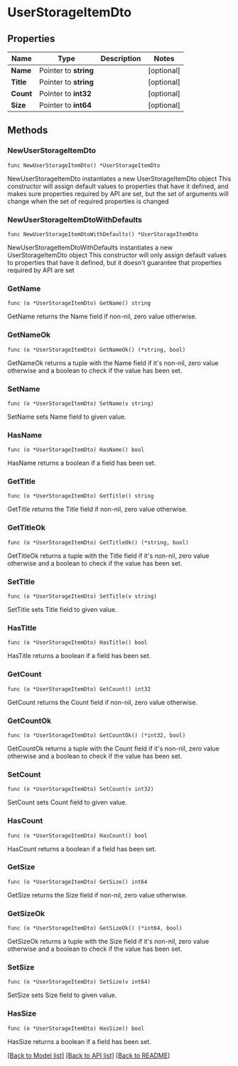 # UserStorageItemDto

## Properties

Name | Type | Description | Notes
------------ | ------------- | ------------- | -------------
**Name** | Pointer to **string** |  | [optional] 
**Title** | Pointer to **string** |  | [optional] 
**Count** | Pointer to **int32** |  | [optional] 
**Size** | Pointer to **int64** |  | [optional] 

## Methods

### NewUserStorageItemDto

`func NewUserStorageItemDto() *UserStorageItemDto`

NewUserStorageItemDto instantiates a new UserStorageItemDto object
This constructor will assign default values to properties that have it defined,
and makes sure properties required by API are set, but the set of arguments
will change when the set of required properties is changed

### NewUserStorageItemDtoWithDefaults

`func NewUserStorageItemDtoWithDefaults() *UserStorageItemDto`

NewUserStorageItemDtoWithDefaults instantiates a new UserStorageItemDto object
This constructor will only assign default values to properties that have it defined,
but it doesn't guarantee that properties required by API are set

### GetName

`func (o *UserStorageItemDto) GetName() string`

GetName returns the Name field if non-nil, zero value otherwise.

### GetNameOk

`func (o *UserStorageItemDto) GetNameOk() (*string, bool)`

GetNameOk returns a tuple with the Name field if it's non-nil, zero value otherwise
and a boolean to check if the value has been set.

### SetName

`func (o *UserStorageItemDto) SetName(v string)`

SetName sets Name field to given value.

### HasName

`func (o *UserStorageItemDto) HasName() bool`

HasName returns a boolean if a field has been set.

### GetTitle

`func (o *UserStorageItemDto) GetTitle() string`

GetTitle returns the Title field if non-nil, zero value otherwise.

### GetTitleOk

`func (o *UserStorageItemDto) GetTitleOk() (*string, bool)`

GetTitleOk returns a tuple with the Title field if it's non-nil, zero value otherwise
and a boolean to check if the value has been set.

### SetTitle

`func (o *UserStorageItemDto) SetTitle(v string)`

SetTitle sets Title field to given value.

### HasTitle

`func (o *UserStorageItemDto) HasTitle() bool`

HasTitle returns a boolean if a field has been set.

### GetCount

`func (o *UserStorageItemDto) GetCount() int32`

GetCount returns the Count field if non-nil, zero value otherwise.

### GetCountOk

`func (o *UserStorageItemDto) GetCountOk() (*int32, bool)`

GetCountOk returns a tuple with the Count field if it's non-nil, zero value otherwise
and a boolean to check if the value has been set.

### SetCount

`func (o *UserStorageItemDto) SetCount(v int32)`

SetCount sets Count field to given value.

### HasCount

`func (o *UserStorageItemDto) HasCount() bool`

HasCount returns a boolean if a field has been set.

### GetSize

`func (o *UserStorageItemDto) GetSize() int64`

GetSize returns the Size field if non-nil, zero value otherwise.

### GetSizeOk

`func (o *UserStorageItemDto) GetSizeOk() (*int64, bool)`

GetSizeOk returns a tuple with the Size field if it's non-nil, zero value otherwise
and a boolean to check if the value has been set.

### SetSize

`func (o *UserStorageItemDto) SetSize(v int64)`

SetSize sets Size field to given value.

### HasSize

`func (o *UserStorageItemDto) HasSize() bool`

HasSize returns a boolean if a field has been set.


[[Back to Model list]](../README.md#documentation-for-models) [[Back to API list]](../README.md#documentation-for-api-endpoints) [[Back to README]](../README.md)


